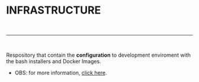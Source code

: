 # **INFRASTRUCTURE**
<br>

---------------------

<br>

Respository that contain the **configuration** to development enviroment with the bash installers and Docker Images.

- OBS: for more information, [click here](https://github.com/brain-facens/Documentation).